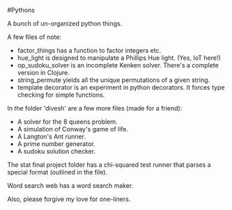 #Pythons

A bunch of un-organized python things.

A few files of note:
* factor_things has a function to factor integers etc.
* hue_light is designed to manipulate a Phillips Hue light. (Yes, IoT here!)
* op_sudoku_solver is an incomplete Kenken solver. There's a complete version in Clojure.
* string_permute yields all the unique permutations of a given string.
* template decorator is an experiment in python decorators. It forces type checking for simple functions.

In the folder 'divesh' are a few more files (made for a friend):
* A solver for the 8 queens problem.
* A simulation of Conway's game of life.
* A Langton's Ant runner.
* A prime number generator.
* A sudoku solution checker.

The stat final project folder has a chi-squared test runner that parses a special format (outlined in the file).

Word search web has a word search maker.

Also, please forgive my love for one-liners.
